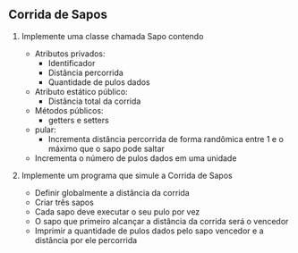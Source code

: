 ## Corrida de Sapos
1. Implemente uma classe chamada Sapo contendo
    - Atributos privados: 
      + Identificador
      + Distância percorrida
      + Quantidade de pulos dados
    - Atributo estático público: 
      + Distância total da corrida
    - Métodos públicos:
      + getters e setters
    - pular:
      + Incrementa distância percorrida de forma randômica entre 1 e o máximo que o sapo
    pode saltar
    - Incrementa o número de pulos dados em uma unidade
    
2. Implemente um programa que simule a Corrida de Sapos
   - Definir globalmente a distância da corrida
   - Criar três sapos
   - Cada sapo deve executar o seu pulo por vez
   - O sapo que primeiro alcançar a distância da corrida será o vencedor
   - Imprimir a quantidade de pulos dados pelo sapo vencedor e a distância por ele
 percorrida
